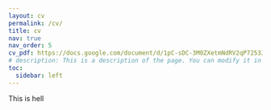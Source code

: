 ```yaml
---
layout: cv
permalink: /cv/
title: cv
nav: true
nav_order: 5
cv_pdf: https://docs.google.com/document/d/1pC-sDC-3M0ZXetmNdRV2qP7253JtrN1sDqd3xJJRw5o/edit?tab=t.0 # you can also use external links here
# description: This is a description of the page. You can modify it in '_pages/cv.md'. You can also change or remove the top pdf download button.
toc:
  sidebar: left
---
```



This is hell
